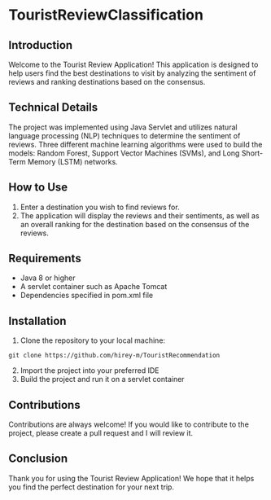 # TouristReviewClassification

## Introduction

Welcome to the Tourist Review Application! This application is designed to help users find the best destinations to visit by analyzing the sentiment of reviews and ranking destinations based on the consensus.

## Technical Details

The project was implemented using Java Servlet and utilizes natural language processing (NLP) techniques to determine the sentiment of reviews. Three different machine learning algorithms were used to build the models: Random Forest, Support Vector Machines (SVMs), and Long Short-Term Memory (LSTM) networks.

## How to Use

1. Enter a destination you wish to find reviews for.
2. The application will display the reviews and their sentiments, as well as an overall ranking for the destination based on the consensus of the reviews.
## Requirements

* Java 8 or higher
* A servlet container such as Apache Tomcat
* Dependencies specified in pom.xml file
## Installation

1. Clone the repository to your local machine: 
``` Terminal 
git clone https://github.com/hirey-m/TouristRecommendation
```
2. Import the project into your preferred IDE
3. Build the project and run it on a servlet container
## Contributions

Contributions are always welcome! If you would like to contribute to the project, please create a pull request and I will review it.

## Conclusion

Thank you for using the Tourist Review Application! We hope that it helps you find the perfect destination for your next trip.
